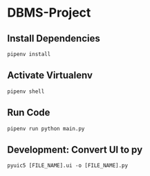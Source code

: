 # DBMS-Project

## Install Dependencies

```shell
pipenv install
```

## Activate Virtualenv

```shell
pipenv shell
```

## Run Code

```shell
pipenv run python main.py
```

## Development: Convert UI to py

```shell
pyuic5 [FILE_NAME].ui -o [FILE_NAME].py
```

